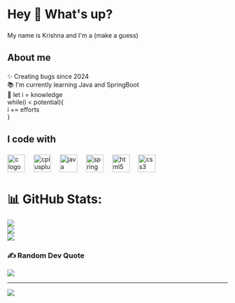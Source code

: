<h1 align="left">Hey 👋 What's up?</h1>

###

<p align="left">My name is Krishna and I'm a (make a guess) </p>

###

<h2 align="left">About me</h2>

###

<p align="left">✨ Creating bugs since 2024<br>📚 I'm currently learning Java and SpringBoot<br>🎯 let i = knowledge<br>      while(i < potential){<br>i += efforts<br>}</p>

###

<h2 align="left">I code with</h2>

###

<div align="left">
  <img src="https://cdn.jsdelivr.net/gh/devicons/devicon/icons/c/c-original.svg" height="40" alt="c logo" title="c" />
  <img width="12" />
  <img src="https://cdn.jsdelivr.net/gh/devicons/devicon/icons/cplusplus/cplusplus-original.svg" height="40" alt="cplusplus logo" title="c++"  />
  <img width="12" />
  <img src="https://cdn.jsdelivr.net/gh/devicons/devicon/icons/java/java-original.svg" height="40" alt="java logo" title="Java" />
  <img width="12" />
  <img src="https://cdn.jsdelivr.net/gh/devicons/devicon/icons/spring/spring-original.svg" height="40" alt="spring logo" title="Spring" />
  <img width="12" />
  <img src="https://cdn.jsdelivr.net/gh/devicons/devicon/icons/html5/html5-original.svg" height="40" alt="html5 logo" title="HTML" />
  <img width="12" />
  <img src="https://cdn.jsdelivr.net/gh/devicons/devicon/icons/css3/css3-original.svg" height="40" alt="css3 logo" title="CSS" />
</div>

###
# 📊 GitHub Stats:
![](https://github-readme-stats.vercel.app/api?username=KrishnaKurmi&theme=shadow_green&hide_border=true&include_all_commits=false&count_private=false)<br/>
![](https://nirzak-streak-stats.vercel.app/?user=KrishnaKurmi&theme=shadow_green&hide_border=true)<br/>
![](https://github-readme-stats.vercel.app/api/top-langs/?username=KrishnaKurmi&theme=shadow_green&hide_border=true&include_all_commits=false&count_private=false&layout=compact)

### ✍️ Random Dev Quote
![](https://quotes-github-readme.vercel.app/api?type=horizontal&theme=tokyonight)

---
[![](https://visitcount.itsvg.in/api?id=KrishnaKurmi&icon=7&color=9)](https://visitcount.itsvg.in)

<!-- Proudly created with GPRM ( https://gprm.itsvg.in ) -->
